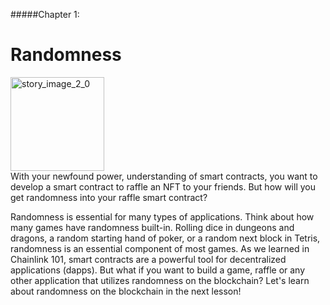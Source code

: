 #####Chapter 1:

# Randomness

<ContentWrapp>
  <div class="imgContainer">
    <img alt="story_image_2_0" src="/images/chapter/man.svg" width="150px" height="150px">
  </div>

  <div class="itemsContainer">
    <div class="item-text">
      With your newfound power, understanding of smart contracts, you want to develop a smart contract to raffle an NFT to your friends. But how will you get randomness into your raffle smart contract?
    </div>
  </div>
</ContentWrapp>

Randomness is essential for many types of applications. Think about how many games have randomness built-in. Rolling dice in dungeons and dragons, a random starting hand of poker, or a random next block in Tetris, randomness is an essential component of most games. As we learned in Chainlink 101, smart contracts are a powerful tool for decentralized applications (dapps). But what if you want to build a game, raffle or any other application that utilizes randomness on the blockchain? Let's learn about randomness on the blockchain in the next lesson!

